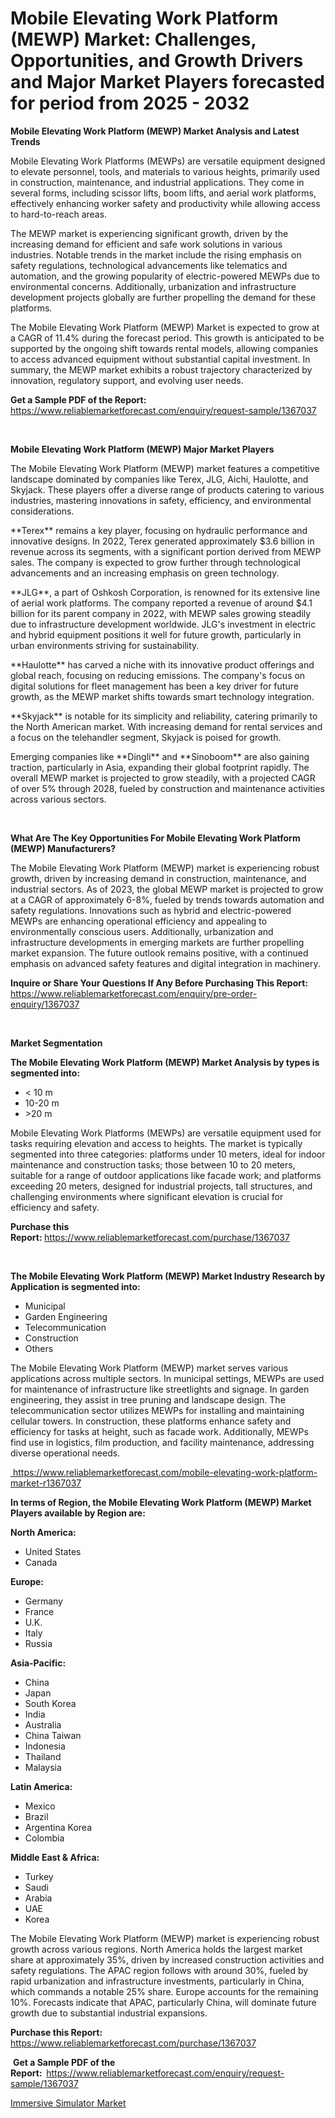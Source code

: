 <p><h1>Mobile Elevating Work Platform (MEWP) Market: Challenges, Opportunities, and Growth Drivers and Major Market Players forecasted for period from 2025 - 2032</h1></p><p><strong>Mobile Elevating Work Platform (MEWP) Market Analysis and Latest Trends</strong></p>
<p><p>Mobile Elevating Work Platforms (MEWPs) are versatile equipment designed to elevate personnel, tools, and materials to various heights, primarily used in construction, maintenance, and industrial applications. They come in several forms, including scissor lifts, boom lifts, and aerial work platforms, effectively enhancing worker safety and productivity while allowing access to hard-to-reach areas.</p><p>The MEWP market is experiencing significant growth, driven by the increasing demand for efficient and safe work solutions in various industries. Notable trends in the market include the rising emphasis on safety regulations, technological advancements like telematics and automation, and the growing popularity of electric-powered MEWPs due to environmental concerns. Additionally, urbanization and infrastructure development projects globally are further propelling the demand for these platforms.</p><p>The Mobile Elevating Work Platform (MEWP) Market is expected to grow at a CAGR of 11.4% during the forecast period. This growth is anticipated to be supported by the ongoing shift towards rental models, allowing companies to access advanced equipment without substantial capital investment. In summary, the MEWP market exhibits a robust trajectory characterized by innovation, regulatory support, and evolving user needs.</p></p>
<p><strong>Get a Sample PDF of the Report:&nbsp;</strong> <a href="https://www.reliablemarketforecast.com/enquiry/request-sample/1367037?utm_campaign=2750&utm_medium=2&utm_source=Github&utm_content=ia&utm_term=11042025&utm_id=mobile-elevating-work-platform-mewp">https://www.reliablemarketforecast.com/enquiry/request-sample/1367037</a></p>
<p>&nbsp;</p>
<p><strong>Mobile Elevating Work Platform (MEWP) Major Market Players</strong></p>
<p><p>The Mobile Elevating Work Platform (MEWP) market features a competitive landscape dominated by companies like Terex, JLG, Aichi, Haulotte, and Skyjack. These players offer a diverse range of products catering to various industries, mastering innovations in safety, efficiency, and environmental considerations.</p><p>**Terex** remains a key player, focusing on hydraulic performance and innovative designs. In 2022, Terex generated approximately $3.6 billion in revenue across its segments, with a significant portion derived from MEWP sales. The company is expected to grow further through technological advancements and an increasing emphasis on green technology.</p><p>**JLG**, a part of Oshkosh Corporation, is renowned for its extensive line of aerial work platforms. The company reported a revenue of around $4.1 billion for its parent company in 2022, with MEWP sales growing steadily due to infrastructure development worldwide. JLG's investment in electric and hybrid equipment positions it well for future growth, particularly in urban environments striving for sustainability.</p><p>**Haulotte** has carved a niche with its innovative product offerings and global reach, focusing on reducing emissions. The company's focus on digital solutions for fleet management has been a key driver for future growth, as the MEWP market shifts towards smart technology integration.</p><p>**Skyjack** is notable for its simplicity and reliability, catering primarily to the North American market. With increasing demand for rental services and a focus on the telehandler segment, Skyjack is poised for growth.</p><p>Emerging companies like **Dingli** and **Sinoboom** are also gaining traction, particularly in Asia, expanding their global footprint rapidly. The overall MEWP market is projected to grow steadily, with a projected CAGR of over 5% through 2028, fueled by construction and maintenance activities across various sectors.</p></p>
<p>&nbsp;</p>
<p><strong>What Are The Key Opportunities For Mobile Elevating Work Platform (MEWP) Manufacturers?</strong></p>
<p><p>The Mobile Elevating Work Platform (MEWP) market is experiencing robust growth, driven by increasing demand in construction, maintenance, and industrial sectors. As of 2023, the global MEWP market is projected to grow at a CAGR of approximately 6-8%, fueled by trends towards automation and safety regulations. Innovations such as hybrid and electric-powered MEWPs are enhancing operational efficiency and appealing to environmentally conscious users. Additionally, urbanization and infrastructure developments in emerging markets are further propelling market expansion. The future outlook remains positive, with a continued emphasis on advanced safety features and digital integration in machinery.</p></p>
<p><strong>Inquire or Share Your Questions If Any Before Purchasing This Report:</strong> <a href="https://www.reliablemarketforecast.com/enquiry/pre-order-enquiry/1367037?utm_campaign=2750&utm_medium=2&utm_source=Github&utm_content=ia&utm_term=11042025&utm_id=mobile-elevating-work-platform-mewp">https://www.reliablemarketforecast.com/enquiry/pre-order-enquiry/1367037</a></p>
<p>&nbsp;</p>
<p><strong>Market Segmentation</strong></p>
<p><strong>The Mobile Elevating Work Platform (MEWP) Market Analysis by types is segmented into:</strong></p>
<p><ul><li>< 10 m</li><li>10-20 m</li><li>>20 m</li></ul></p>
<p><p>Mobile Elevating Work Platforms (MEWPs) are versatile equipment used for tasks requiring elevation and access to heights. The market is typically segmented into three categories: platforms under 10 meters, ideal for indoor maintenance and construction tasks; those between 10 to 20 meters, suitable for a range of outdoor applications like facade work; and platforms exceeding 20 meters, designed for industrial projects, tall structures, and challenging environments where significant elevation is crucial for efficiency and safety.</p></p>
<p><strong>Purchase this Report:&nbsp;</strong><a href="https://www.reliablemarketforecast.com/purchase/1367037?utm_campaign=2750&utm_medium=2&utm_source=Github&utm_content=ia&utm_term=11042025&utm_id=mobile-elevating-work-platform-mewp">https://www.reliablemarketforecast.com/purchase/1367037</a></p>
<p>&nbsp;</p>
<p><strong>The Mobile Elevating Work Platform (MEWP) Market Industry Research by Application is segmented into:</strong></p>
<p><ul><li>Municipal</li><li>Garden Engineering</li><li>Telecommunication</li><li>Construction</li><li>Others</li></ul></p>
<p><p>The Mobile Elevating Work Platform (MEWP) market serves various applications across multiple sectors. In municipal settings, MEWPs are used for maintenance of infrastructure like streetlights and signage. In garden engineering, they assist in tree pruning and landscape design. The telecommunication sector utilizes MEWPs for installing and maintaining cellular towers. In construction, these platforms enhance safety and efficiency for tasks at height, such as facade work. Additionally, MEWPs find use in logistics, film production, and facility maintenance, addressing diverse operational needs.</p></p>
<p><a href="https://www.reliablemarketforecast.com/mobile-elevating-work-platform-market-r1367037?utm_campaign=2750&utm_medium=2&utm_source=Github&utm_content=ia&utm_term=11042025&utm_id=mobile-elevating-work-platform-mewp">&nbsp;https://www.reliablemarketforecast.com/mobile-elevating-work-platform-market-r1367037</a></p>
<p><strong>In terms of Region, the Mobile Elevating Work Platform (MEWP) Market Players available by Region are:</strong></p>
<p>
    <p> <strong> North America: </strong>
        <ul>
            <li>United States</li>
            <li>Canada</li>
        </ul>
        </p> 
    <p> <strong> Europe: </strong>
        <ul>
            <li>Germany</li>
            <li>France</li>
            <li>U.K.</li>
            <li>Italy</li>
            <li>Russia</li>
        </ul>
        </p> 
    <p> <strong> Asia-Pacific: </strong>
        <ul>
            <li>China</li>
            <li>Japan</li>
            <li>South Korea</li>
            <li>India</li>
            <li>Australia</li>
            <li>China Taiwan</li>
            <li>Indonesia</li>
            <li>Thailand</li>
            <li>Malaysia</li>
        </ul>
        </p> 
    <p> <strong> Latin America: </strong>
        <ul>
            <li>Mexico</li>
            <li>Brazil</li>
            <li>Argentina Korea</li>
            <li>Colombia</li>
        </ul>
        </p> 
    <p> <strong> Middle East & Africa: </strong>
        <ul>
            <li>Turkey</li>
            <li>Saudi</li>
            <li>Arabia</li>
            <li>UAE</li>
            <li>Korea</li>
        </ul>
    </p>
    </p>
<p><p>The Mobile Elevating Work Platform (MEWP) market is experiencing robust growth across various regions. North America holds the largest market share at approximately 35%, driven by increased construction activities and safety regulations. The APAC region follows with around 30%, fueled by rapid urbanization and infrastructure investments, particularly in China, which commands a notable 25% share. Europe accounts for the remaining 10%. Forecasts indicate that APAC, particularly China, will dominate future growth due to substantial industrial expansions.</p></p>
<p><strong>Purchase this Report: </strong><a href="https://www.reliablemarketforecast.com/purchase/1367037?utm_campaign=2750&utm_medium=2&utm_source=Github&utm_content=ia&utm_term=11042025&utm_id=mobile-elevating-work-platform-mewp">https://www.reliablemarketforecast.com/purchase/1367037</a></p>
<p>&nbsp;<strong>Get a Sample PDF of the Report:&nbsp;&nbsp;</strong><a href="https://www.reliablemarketforecast.com/enquiry/request-sample/1367037?utm_campaign=2750&utm_medium=2&utm_source=Github&utm_content=ia&utm_term=11042025&utm_id=mobile-elevating-work-platform-mewp">https://www.reliablemarketforecast.com/enquiry/request-sample/1367037</a></p>
<p><strong></strong></p>
<p><p><a href="https://github.com/nacrehuipie/Market-Research-Report-List-1/blob/main/immersive-simulator-market.md?utm_campaign=2750&utm_medium=2&utm_source=Github&utm_content=ia&utm_term=11042025&utm_id=mobile-elevating-work-platform-mewp">Immersive Simulator Market</a></p></p>